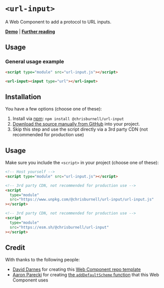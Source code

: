 # `<url-input>`

A Web Component to add a protocol to URL inputs.

**[Demo](https://chrisburnell.github.io/url-input/demo.html)** | **[Further reading](https://chrisburnell.com/url-input/)**

## Usage

### General usage example

```html
<script type="module" src="url-input.js"></script>

<url-input><input type="url"></url-input>
```

## Installation

You have a few options (choose one of these):

1. Install via [npm](https://www.npmjs.com/package/@chrisburnell/url-input): `npm install @chrisburnell/url-input`
1. [Download the source manually from GitHub](https://github.com/chrisburnell/url-input/releases) into your project.
1. Skip this step and use the script directly via a 3rd party CDN (not recommended for production use)

## Usage

Make sure you include the `<script>` in your project (choose one of these):

```html
<!-- Host yourself -->
<script type="module" src="url-input.js"></script>
```

```html
<!-- 3rd party CDN, not recommended for production use -->
<script
  type="module"
  src="https://www.unpkg.com/@chrisburnell/url-input/url-input.js"
></script>
```

```html
<!-- 3rd party CDN, not recommended for production use -->
<script
  type="module"
  src="https://esm.sh/@chrisburnell/url-input"
></script>
```

## Credit

With thanks to the following people:

- [David Darnes](https://darn.es) for creating this [Web Component repo template](https://github.com/daviddarnes/component-template)
- [Aaron Parecki](https://aaronparecki.com) for creating [the `addDefaultScheme` function](https://aaronparecki.com/2019/05/13/2/https) that this Web Component uses
